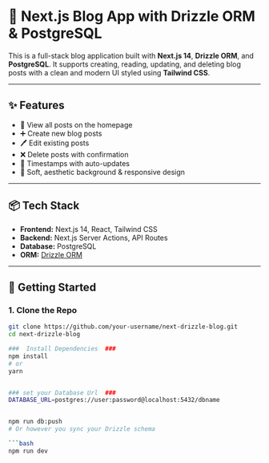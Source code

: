 # 📝 Next.js Blog App with Drizzle ORM & PostgreSQL

This is a full-stack blog application built with **Next.js 14**, **Drizzle ORM**, and **PostgreSQL**. It supports creating, reading, updating, and deleting blog posts with a clean and modern UI styled using **Tailwind CSS**.

---

## ✨ Features

- 📄 View all posts on the homepage
- ➕ Create new blog posts
- 🖊️ Edit existing posts
- ❌ Delete posts with confirmation
- 📅 Timestamps with auto-updates
- 🌈 Soft, aesthetic background & responsive design

---

## 📦 Tech Stack

- **Frontend:** Next.js 14, React, Tailwind CSS
- **Backend:** Next.js Server Actions, API Routes
- **Database:** PostgreSQL
- **ORM:** [Drizzle ORM](https://orm.drizzle.team/)

---

## 🚀 Getting Started

### 1. Clone the Repo

```bash
git clone https://github.com/your-username/next-drizzle-blog.git
cd next-drizzle-blog

###  Install Dependencies  ### 
npm install
# or
yarn


### set your Database Url  ###
DATABASE_URL=postgres://user:password@localhost:5432/dbname


npm run db:push
# Or however you sync your Drizzle schema

```bash
npm run dev


